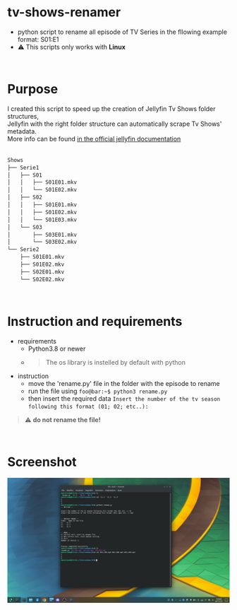 # tv-shows-renamer
- python script to rename all episode of TV Series in the fllowing example format: S01:E1
- ⚠️ This scripts only works with **Linux**

</br>

# Purpose
I created this script to speed up the creation of Jellyfin Tv Shows folder structures, <br>
Jellyfin with the right folder structure can automatically scrape Tv Shows' metadata. <br>
More info can be found <a href="https://jellyfin.org/docs/general/server/media/shows">in the official jellyfin documentation</a>

```bash

Shows
├── Serie1
│   ├── S01
│   │   ├── S01E01.mkv
│   │   └── S01E02.mkv
│   ├── S02
│   │   ├── S01E01.mkv
│   │   ├── S01E02.mkv
│   │   └── S01E03.mkv
│   └── S03
│       ├── S03E01.mkv
│       └── S03E02.mkv
└── Serie2
    ├── S01E01.mkv
    ├── S01E02.mkv
    ├── S02E01.mkv
    └── S02E02.mkv

```

</br>

# Instruction and requirements
- requirements
  - Python3.8 or newer
  - > The os library is instelled by default with python
- instruction
  - move the 'rename.py' file in the folder with the episode to rename
  - run the file using ```foo@bar:~$ python3 rename.py```
  - then insert the required data ```Insert the number of the tv season following this format (01; 02; etc..):    ```
> ⚠️ **do not rename the file!**

</br>

# Screenshot
![screenshot](./img/screenshot.png)
